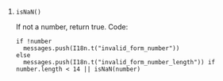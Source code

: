 1. ```isNaN()```

    If not a number, return true.
    Code:
    ```
    if !number
      messages.push(I18n.t("invalid_form_number"))
    else
      messages.push(I18n.t("invalid_form_number_length")) if number.length < 14 || isNaN(number)
    ```
